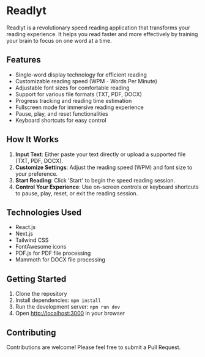 # Readlyt

Readlyt is a revolutionary speed reading application that transforms your reading experience. It helps you read faster and more effectively by training your brain to focus on one word at a time.

## Features

- Single-word display technology for efficient reading
- Customizable reading speed (WPM - Words Per Minute)
- Adjustable font sizes for comfortable reading
- Support for various file formats (TXT, PDF, DOCX)
- Progress tracking and reading time estimation
- Fullscreen mode for immersive reading experience
- Pause, play, and reset functionalities
- Keyboard shortcuts for easy control

## How It Works

1. **Input Text**: Either paste your text directly or upload a supported file (TXT, PDF, DOCX).
2. **Customize Settings**: Adjust the reading speed (WPM) and font size to your preference.
3. **Start Reading**: Click 'Start' to begin the speed reading session.
4. **Control Your Experience**: Use on-screen controls or keyboard shortcuts to pause, play, reset, or exit the reading session.

## Technologies Used

- React.js
- Next.js
- Tailwind CSS
- FontAwesome icons
- PDF.js for PDF file processing
- Mammoth for DOCX file processing

## Getting Started

1. Clone the repository
2. Install dependencies: `npm install`
3. Run the development server: `npm run dev`
4. Open [http://localhost:3000](http://localhost:3000) in your browser

## Contributing

Contributions are welcome! Please feel free to submit a Pull Request.

